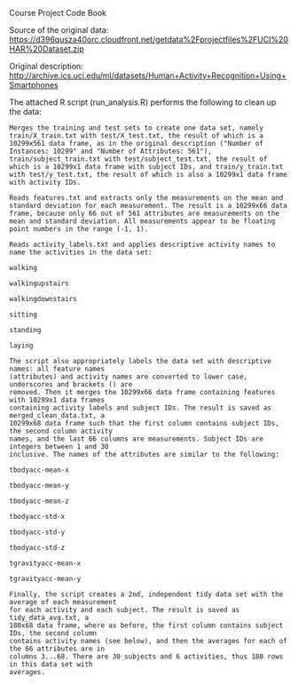 Course Project Code Book

Source of the original data: https://d396qusza40orc.cloudfront.net/getdata%2Fprojectfiles%2FUCI%20HAR%20Dataset.zip

Original description: http://archive.ics.uci.edu/ml/datasets/Human+Activity+Recognition+Using+Smartphones

The attached R script (run_analysis.R) performs the following to clean up the data:

    Merges the training and test sets to create one data set, namely train/X_train.txt with test/X_test.txt, the result of which is a 10299x561 data frame, as in the original description ("Number of Instances: 10299" and "Number of Attributes: 561"), train/subject_train.txt with test/subject_test.txt, the result of which is a 10299x1 data frame with subject IDs, and train/y_train.txt with test/y_test.txt, the result of which is also a 10299x1 data frame with activity IDs.

    Reads features.txt and extracts only the measurements on the mean and standard deviation for each measurement. The result is a 10299x66 data frame, because only 66 out of 561 attributes are measurements on the mean and standard deviation. All measurements appear to be floating point numbers in the range (-1, 1).

    Reads activity_labels.txt and applies descriptive activity names to name the activities in the data set:

    walking

    walkingupstairs

    walkingdownstairs

    sitting

    standing

    laying

    The script also appropriately labels the data set with descriptive names: all feature names
    (attributes) and activity names are converted to lower case, underscores and brackets () are 
    removed. Then it merges the 10299x66 data frame containing features with 10299x1 data frames
    containing activity labels and subject IDs. The result is saved as merged_clean_data.txt, a 
    10299x68 data frame such that the first column contains subject IDs, the second column activity
    names, and the last 66 columns are measurements. Subject IDs are integers between 1 and 30 
    inclusive. The names of the attributes are similar to the following:

    tbodyacc-mean-x 

    tbodyacc-mean-y 

    tbodyacc-mean-z 

    tbodyacc-std-x 

    tbodyacc-std-y 

    tbodyacc-std-z 

    tgravityacc-mean-x 

    tgravityacc-mean-y

    Finally, the script creates a 2nd, independent tidy data set with the average of each measurement
    for each activity and each subject. The result is saved as tidy_data_avg.txt, a 
    180x68 data frame, where as before, the first column contains subject IDs, the second column 
    contains activity names (see below), and then the averages for each of the 66 attributes are in 
    columns 3...68. There are 30 subjects and 6 activities, thus 180 rows in this data set with 
    averages.
